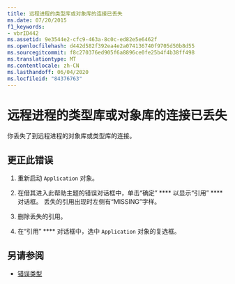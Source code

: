 ```yaml
---
title: 远程进程的类型库或对象库的连接已丢失
ms.date: 07/20/2015
f1_keywords:
- vbrID442
ms.assetid: 9e3544e2-cfc9-463a-8c0c-ed82e5e6462f
ms.openlocfilehash: d442d582f392ea4e2a074136740f9705d50b8d55
ms.sourcegitcommit: f8c270376ed905f6a8896ce0fe25b4f4b38ff498
ms.translationtype: MT
ms.contentlocale: zh-CN
ms.lasthandoff: 06/04/2020
ms.locfileid: "84376763"
---
```

# <a name="connection-to-type-library-or-object-library-for-remote-process-has-been-lost"></a>远程进程的类型库或对象库的连接已丢失
你丢失了到远程进程的对象库或类型库的连接。  
  
## <a name="to-correct-this-error"></a>更正此错误  
  
1. 重新启动 `Application` 对象。  
  
2. 在借其进入此帮助主题的错误对话框中，单击“确定” **** 以显示“引用” **** 对话框。 丢失的引用出现时左侧有“MISSING”字样。  
  
3. 删除丢失的引用。  
  
4. 在“引用” **** 对话框中，选中 `Application` 对象的复选框。  
  
## <a name="see-also"></a>另请参阅

- [错误类型](../programming-guide/language-features/error-types.md)
